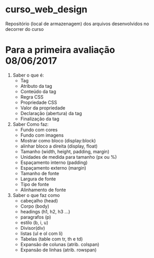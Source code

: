 # curso_web_design
Repositório (local de armazenagem) dos arquivos desenvolvidos no decorrer do curso

# Para a primeira avaliação 08/06/2017

1. Saber o que é: 
	- Tag
	- Atributo da tag
	- Conteúdo da tag
	- Regra CSS
	- Propriedade CSS
	- Valor da propriedade
	- Declaração (abertura) da tag
	- Finalização da tag
2. Saber Como faz: 
	- Fundo com cores
	- Fundo com imagens
	- Mostrar como bloco (display:block)
	- alinhar bloco a direita (display, float)
	- Tamanho (width, height, padding, margin)
	- Unidades de medida para tamanho (px ou %)
	- Espaçamento interno (padding)
	- Espaçamento externo (margin)
	- Tamanho de fonte
	- Largura de fonte
	- Tipo de fonte
	- Alinhamento de fonte
3. Saber o que faz como
	- cabeçalho (head)
	- Corpo (body)
	- headings (h1, h2, h3 ...)
	- paragrafos (p)
	- estilo (b, i, u)
	- Divisor(div)
	- listas (ul e ol com li)
	- Tabelas (table com tr, th e td)
	- Expansão de colunas (atrib. colspan)
	- Expansão de linhas (atrib. rowspan)
